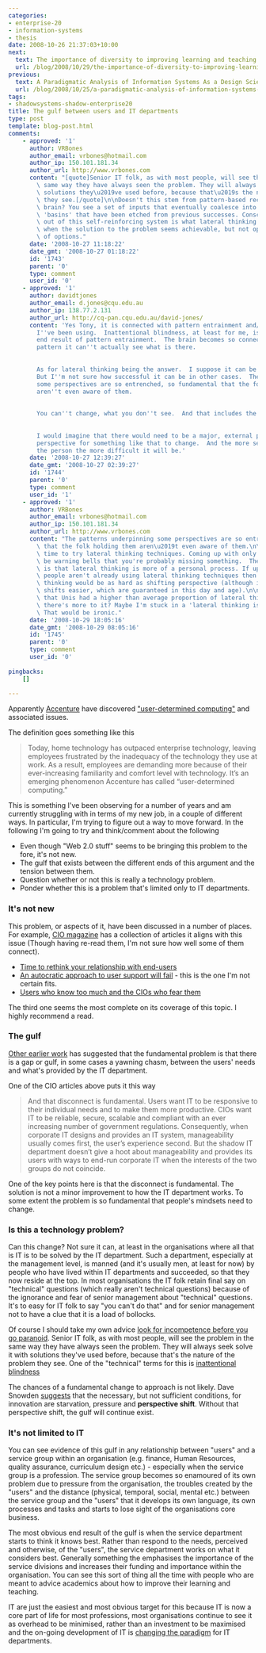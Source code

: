 ```yaml
---
categories:
- enterprise-20
- information-systems
- thesis
date: 2008-10-26 21:37:03+10:00
next:
  text: The importance of diversity to improving learning and teaching
  url: /blog/2008/10/29/the-importance-of-diversity-to-improving-learning-and-teaching/
previous:
  text: A Paradigmatic Analysis of Information Systems As a Design Science
  url: /blog/2008/10/25/a-paradigmatic-analysis-of-information-systems-as-a-design-science/
tags:
- shadowsystems-shadow-enterprise20
title: The gulf between users and IT departments
type: post
template: blog-post.html
comments:
    - approved: '1'
      author: VRBones
      author_email: vrbones@hotmail.com
      author_ip: 150.101.181.34
      author_url: http://www.vrbones.com
      content: "[quote]Senior IT folk, as with most people, will see the problem in the\
        \ same way they have always seen the problem. They will always seek solve it with\
        \ solutions they\u2019ve used before, because that\u2019s the nature of the problem\
        \ they see.[/quote]\n\nDoesn't this stem from pattern-based recognition in the\
        \ brain? You see a set of inputs that eventually coalesce into one of your thought\
        \ 'basins' that have been etched from previous successes. Consciously breaking\
        \ out of this self-reinforcing system is what lateral thinking is all about, especially\
        \ when the solution to the problem seems achievable, but not optimal due to lack\
        \ of options."
      date: '2008-10-27 11:18:22'
      date_gmt: '2008-10-27 01:18:22'
      id: '1743'
      parent: '0'
      type: comment
      user_id: '0'
    - approved: '1'
      author: davidtjones
      author_email: d.jones@cqu.edu.au
      author_ip: 138.77.2.131
      author_url: http://cq-pan.cqu.edu.au/david-jones/
      content: 'Yes Tony, it is connected with pattern entrainment and/or the other phrases
        I''ve been using.  Inattentional blindness, at least for me, is a potential/likely
        end result of pattern entrainment.  The brain becomes so connected with a particular
        pattern it can''t actually see what is there.
    
    
        As for lateral thinking being the answer.  I suppose it can be in some cases.
        But I''m not sure how successful it can be in other cases.  The patterns underpinning
        some perspectives are so entrenched, so fundamental that the folk holding them
        aren''t even aware of them.
    
    
        You can''t change, what you don''t see.  And that includes the own internal patterns.
    
    
        I would imagine that there would need to be a major, external push on to shift
        perspective for something like that to change.  And the more senior/experienced
        the person the more difficult it will be.'
      date: '2008-10-27 12:39:27'
      date_gmt: '2008-10-27 02:39:27'
      id: '1744'
      parent: '0'
      type: comment
      user_id: '1'
    - approved: '1'
      author: VRBones
      author_email: vrbones@hotmail.com
      author_ip: 150.101.181.34
      author_url: http://www.vrbones.com
      content: "The patterns underpinning some perspectives are so entrenched, so fundamental\
        \ that the folk holding them aren\u2019t even aware of them.\n\nThat's the perfect\
        \ time to try lateral thinking techniques. Coming up with only one solution should\
        \ be warning bells that you're probably missing something.  The problem though\
        \ is that lateral thinking is more of a personal process. If upper management\
        \ people aren't already using lateral thinking techniques then pushing in lateral\
        \ thinking would be as hard as shifting perspective (although it would make subsequent\
        \ shifts easier, which are guaranteed in this day and age).\n\nI would have thought\
        \ that Unis had a higher than average proportion of lateral thinkers though. Maybe\
        \ there's more to it? Maybe I'm stuck in a 'lateral thinking is the answer' rut.\
        \ That would be ironic."
      date: '2008-10-29 18:05:16'
      date_gmt: '2008-10-29 08:05:16'
      id: '1745'
      parent: '0'
      type: comment
      user_id: '0'
    
pingbacks:
    []
    
---
```

Apparently [Accenture](http://accenture.com/) have discovered ["user-determined computing"](http://www.loosewireblog.com/2008/01/user-determined.html) and associated issues.

The definition goes something like this

> Today, home technology has outpaced enterprise technology, leaving employees frustrated by the inadequacy of the technology they use at work. As a result, employees are demanding more because of their ever-increasing familiarity and comfort level with technology. It’s an emerging phenomenon Accenture has called “user-determined computing.”

This is something I've been observing for a number of years and am currently struggling with in terms of my new job, in a couple of different ways. In particular, I'm trying to figure out a way to move forward. In the following I'm going to try and think/comment about the following

- Even though "Web 2.0 stuff" seems to be bringing this problem to the fore, it's not new.
- The gulf that exists between the different ends of this argument and the tension between them.
- Question whether or not this is really a technology problem.
- Ponder whether this is a problem that's limited only to IT departments.

### It's not new

This problem, or aspects of it, have been discussed in a number of places. For example, [CIO magazine](http://www.cio.com/) has a collection of articles it aligns with this issue (Though having re-read them, I'm not sure how well some of them connect).

- [Time to rethink your relationship with end-users](http://www.cio.com/article/125451/Time_to_Rethink_Your_Relationship_With_End_Users_/)
- [An autocratic approach to user support will fail](http://www.cio.com/article/125550/) - this is the one I'm not certain fits.
- [Users who know too much and the CIOs who fear them](http://www.cio.com/article/28821/)

The third one seems the most complete on its coverage of this topic. I highly recommend a read.

### The gulf

[Other earlier work](http://www.infocom.cqu.edu.au/Staff/Sandy_Behrens/Publications/PACIS.PDF) has suggested that the fundamental problem is that there is a gap or gulf, in some cases a yawning chasm, between the users' needs and what's provided by the IT department.

One of the CIO articles above puts it this way

> And that disconnect is fundamental. Users want IT to be responsive to their individual needs and to make them more productive. CIOs want IT to be reliable, secure, scalable and compliant with an ever increasing number of government regulations. Consequently, when corporate IT designs and provides an IT system, manageability usually comes first, the user’s experience second. But the shadow IT department doesn’t give a hoot about manageability and provides its users with ways to end-run corporate IT when the interests of the two groups do not coincide.

One of the key points here is that the disconnect is fundamental. The solution is not a minor improvement to how the IT department works. To some extent the problem is so fundamental that people's mindsets need to change.

### Is this a technology problem?

Can this change? Not sure it can, at least in the organisations where all that is IT is to be solved by the IT department. Such a department, especially at the management level, is manned (and it's usually men, at least for now) by people who have lived within IT departments and succeeded, so that they now reside at the top. In most organisations the IT folk retain final say on "technical" questions (which really aren't technical questions) because of the ignorance and fear of senior management about "technical" questions. It's to easy for IT folk to say "you can't do that" and for senior management not to have a clue that it is a load of bollocks.

Of course I should take my own advice [look for incompetence before you go paranoid](/blog/2008/10/23/look-for-incompetence-before-you-go-paranoid/). Senior IT folk, as with most people, will see the problem in the same way they have always seen the problem. They will always seek solve it with solutions they've used before, because that's the nature of the problem they see. One of the "technical" terms for this is [inattentional blindness](http://en.wikipedia.org/wiki/Inattentional_blindness)

The chances of a fundamental change to approach is not likely. Dave Snowden [suggests](http://www.cognitive-edge.com/blogs/dave/2008/10/to_distinguish_the_ordinary.php) that the necessary, but not sufficient conditions, for innovation are starvation, pressure and **perspective shift**. Without that perspective shift, the gulf will continue exist.

### It's not limited to IT

You can see evidence of this gulf in any relationship between "users" and a service group within an organisation (e.g. finance, Human Resources, quality assurance, curriculum design etc.) - especially when the service group is a profession. The service group becomes so enamoured of its own problem due to pressure from the organisation, the troubles created by the "users" and the distance (physical, temporal, social, mental etc.) between the service group and the "users" that it develops its own language, its own processes and tasks and starts to lose sight of the organisations core business.

The most obvious end result of the gulf is when the service department starts to think it knows best. Rather than respond to the needs, perceived and otherwise, of the "users", the service department works on what it considers best. Generally something the emphasises the importance of the service divisions and increases their funding and importance within the organisation. You can see this sort of thing all the time with people who are meant to advice academics about how to improve their learning and teaching.

IT are just the easiest and most obvious target for this because IT is now a core part of life for most professions, most organisations continue to see it as overhead to be minimised, rather than an investment to be maximised and the on-going development of IT is [changing the paradigm](/blog/2008/03/15/from-scarcity-to-over-abundance-paradigm-change-for-it-departments-and-others/) for IT departments.